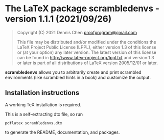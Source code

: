 # The LaTeX package scrambledenvs - version 1.1.1 (2021/09/26)

> Copyright (C) 2021 Dennis Chen proofprogram@gmail.com
>
> This file may be distributed and/or modified under the conditions the LaTeX Project Public License (LPPL), either version 1.3 of this license or (at your option) any later version. The latest version of this license can be found in http://www.latex-project.org/lppl.txt and version 1.3 or later is part of all distributions of LaTeX version 2005/12/01 or later.

**scrambledenvs** allows you to arbitrarily create and print scrambled environments (like scrambled hints in a book) and customize the output.

## Installation instructions

A working TeX installation is required.

This is a self-extracting dtx file, so run

    pdflatex scrambledenvs.dtx

to generate the README, documentation, and packages.


